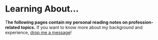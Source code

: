 # Learning About...

T**he following pages contain my personal reading notes on profession-related topics.** If you want to know more about my background and experience, [drop me a message](https://www.linkedin.com/in/javier-hernandez-fernandez/)!
